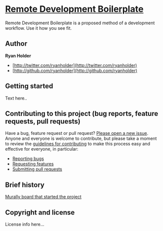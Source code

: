 # [Remote Development Boilerplate](http://#)

Remote Development Boilerplate is a proposed method of a development workflow. Use it how you see fit.

## Author

**Ryan Holder**

+ [http://twitter.com/ryanholder](http://twitter.com/ryanholder)
+ [http://github.com/ryanholder](http://github.com/ryanholder)

## Getting started

Text here..

## Contributing to this project (bug reports, feature requests, pull requests)

Have a bug, feature request or pull request? [Please open a new issue](https://github.com/cityindex/remote-development-boilerplate/issues).
Anyone and everyone is welcome to contribute, but please take a moment to
review the [guidelines for contributing](CONTRIBUTING.md) to make this process
easy and effective for everyone, in particular:

* [Reporting bugs](CONTRIBUTING.md#reporting-bugs)
* [Requesting features](CONTRIBUTING.md#requesting-features)
* [Submitting pull requests](CONTRIBUTING.md#submitting-pull-requests)

## Brief history

[Murally board that started the project](http://mrl.li/ZFs4qk)

## Copyright and license

License info here...